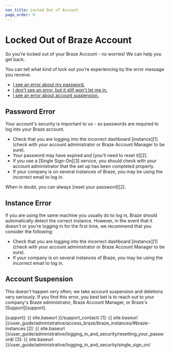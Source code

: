 ```yaml
---
nav_title: Locked Out of Account
page_order: 0
---
```


# Locked Out of Braze Account

So you're locked out of your Braze Account - no worries! We can help you get back.

You can tell what kind of lock out you're experiencing by the error message you receive.

- [I see an error about my password.](#password-error)
- [I don't see an error, but it still won't let me in.](#instance-error)
- [I see an error about account suspension.](#account-suspension)

## Password Error
Your account's security is important to us - so passwords are required to log into your Braze account.

- Check that you are logging into the incorrect dashboard [instance][1] (check with your account administrator or Braze Account Manager to be sure).
- Your password may have expired and [you'll need to reset it][2].
- If you use a [Single Sign-On][3] service, you should check with your account administrator that the set up has been completed properly.
- If your company is on several instances of Braze, you may be using the incorrect email to log in.  

When in doubt, you can always [reset your password][2].

## Instance Error

If you are using the same machine you usually do to log in, Braze should automatically detect the correct instance. However, in the event that it doesn't or you're logging in for the first time, we recommend that you consider the following:

- Check that you are logging into the incorrect dashboard [instance][1] (check with your account administrator or Braze Account Manager to be sure).
- If your company is on several instances of Braze, you may be using the incorrect email to log in.


## Account Suspension

This doesn't happen very often; we take account suspension and deletions very seriously. If you find this error, you best bet is to reach out to your company's Braze administrator, Braze Account Manager, or Braze's [Support][support].

[support]: {{ site.baseurl }}/support_contact/
[1]: {{ site.baseurl }}/user_guide/administrative/access_braze/braze_instances/#braze-instances
[2]: {{ site.baseurl }}/user_guide/administrative/logging_in_and_security/resetting_your_password/
[3]: {{ site.baseurl }}/user_guide/administrative/logging_in_and_security/single_sign_on/
